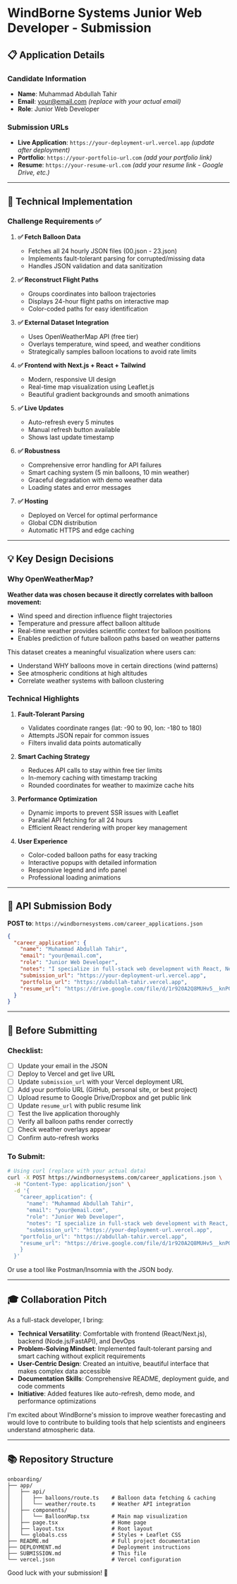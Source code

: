 # WindBorne Systems Junior Web Developer - Submission

## 📋 Application Details

### Candidate Information

- **Name**: Muhammad Abdullah Tahir
- **Email**: your@email.com _(replace with your actual email)_
- **Role**: Junior Web Developer

### Submission URLs

- **Live Application**: `https://your-deployment-url.vercel.app` _(update after deployment)_
- **Portfolio**: `https://your-portfolio-url.com` _(add your portfolio link)_
- **Resume**: `https://your-resume-url.com` _(add your resume link - Google Drive, etc.)_

---

## 🎯 Technical Implementation

### Challenge Requirements ✅

1. **✅ Fetch Balloon Data**

   - Fetches all 24 hourly JSON files (00.json - 23.json)
   - Implements fault-tolerant parsing for corrupted/missing data
   - Handles JSON validation and data sanitization

2. **✅ Reconstruct Flight Paths**

   - Groups coordinates into balloon trajectories
   - Displays 24-hour flight paths on interactive map
   - Color-coded paths for easy identification

3. **✅ External Dataset Integration**

   - Uses OpenWeatherMap API (free tier)
   - Overlays temperature, wind speed, and weather conditions
   - Strategically samples balloon locations to avoid rate limits

4. **✅ Frontend with Next.js + React + Tailwind**

   - Modern, responsive UI design
   - Real-time map visualization using Leaflet.js
   - Beautiful gradient backgrounds and smooth animations

5. **✅ Live Updates**

   - Auto-refresh every 5 minutes
   - Manual refresh button available
   - Shows last update timestamp

6. **✅ Robustness**

   - Comprehensive error handling for API failures
   - Smart caching system (5 min balloons, 10 min weather)
   - Graceful degradation with demo weather data
   - Loading states and error messages

7. **✅ Hosting**
   - Deployed on Vercel for optimal performance
   - Global CDN distribution
   - Automatic HTTPS and edge caching

---

## 💡 Key Design Decisions

### Why OpenWeatherMap?

**Weather data was chosen because it directly correlates with balloon movement:**

- Wind speed and direction influence flight trajectories
- Temperature and pressure affect balloon altitude
- Real-time weather provides scientific context for balloon positions
- Enables prediction of future balloon paths based on weather patterns

This dataset creates a meaningful visualization where users can:

- Understand WHY balloons move in certain directions (wind patterns)
- See atmospheric conditions at high altitudes
- Correlate weather systems with balloon clustering

### Technical Highlights

1. **Fault-Tolerant Parsing**

   - Validates coordinate ranges (lat: -90 to 90, lon: -180 to 180)
   - Attempts JSON repair for common issues
   - Filters invalid data points automatically

2. **Smart Caching Strategy**

   - Reduces API calls to stay within free tier limits
   - In-memory caching with timestamp tracking
   - Rounded coordinates for weather to maximize cache hits

3. **Performance Optimization**

   - Dynamic imports to prevent SSR issues with Leaflet
   - Parallel API fetching for all 24 hours
   - Efficient React rendering with proper key management

4. **User Experience**
   - Color-coded balloon paths for easy tracking
   - Interactive popups with detailed information
   - Responsive legend and info panel
   - Professional loading animations

---

## 🚀 API Submission Body

**POST to**: `https://windbornesystems.com/career_applications.json`

```json
{
  "career_application": {
    "name": "Muhammad Abdullah Tahir",
    "email": "your@email.com",
    "role": "Junior Web Developer",
    "notes": "I specialize in full-stack web development with React, Next.js, and modern data visualization techniques. I thrive in collaborative environments and love solving complex technical challenges. I chose OpenWeatherMap data because weather conditions (especially wind patterns) directly influence balloon trajectories, creating a scientifically meaningful visualization that helps understand atmospheric dynamics and predict balloon movement.",
    "submission_url": "https://your-deployment-url.vercel.app",
    "portfolio_url": "https://abdullah-tahir.vercel.app",
    "resume_url": "https://drive.google.com/file/d/1r920A2Q8MUHv5__knPGiGXBtpkBykchf/view?usp=sharing"
  }
}
```

---

## 📝 Before Submitting

### Checklist:

- [ ] Update your email in the JSON
- [ ] Deploy to Vercel and get live URL
- [ ] Update `submission_url` with your Vercel deployment URL
- [ ] Add your portfolio URL (GitHub, personal site, or best project)
- [ ] Upload resume to Google Drive/Dropbox and get public link
- [ ] Update `resume_url` with public resume link
- [ ] Test the live application thoroughly
- [ ] Verify all balloon paths render correctly
- [ ] Check weather overlays appear
- [ ] Confirm auto-refresh works

### To Submit:

```bash
# Using curl (replace with your actual data)
curl -X POST https://windbornesystems.com/career_applications.json \
  -H "Content-Type: application/json" \
  -d '{
    "career_application": {
      "name": "Muhammad Abdullah Tahir",
      "email": "your@email.com",
      "role": "Junior Web Developer",
      "notes": "I specialize in full-stack web development with React, Next.js, and modern data visualization techniques. I thrive in collaborative environments and love solving complex technical challenges. I chose OpenWeatherMap data because weather conditions (especially wind patterns) directly influence balloon trajectories, creating a scientifically meaningful visualization that helps understand atmospheric dynamics and predict balloon movement.",
      "submission_url": "https://your-deployment-url.vercel.app",
    "portfolio_url": "https://abdullah-tahir.vercel.app",
    "resume_url": "https://drive.google.com/file/d/1r920A2Q8MUHv5__knPGiGXBtpkBykchf/view?usp=sharing"
    }
  }'
```

Or use a tool like Postman/Insomnia with the JSON body.

---

## 🎓 Collaboration Pitch

As a full-stack developer, I bring:

- **Technical Versatility**: Comfortable with frontend (React/Next.js), backend (Node.js/FastAPI), and DevOps
- **Problem-Solving Mindset**: Implemented fault-tolerant parsing and smart caching without explicit requirements
- **User-Centric Design**: Created an intuitive, beautiful interface that makes complex data accessible
- **Documentation Skills**: Comprehensive README, deployment guide, and code comments
- **Initiative**: Added features like auto-refresh, demo mode, and performance optimizations

I'm excited about WindBorne's mission to improve weather forecasting and would love to contribute to building tools that help scientists and engineers understand atmospheric data.

---

## 📚 Repository Structure

```
onboarding/
├── app/
│   ├── api/
│   │   ├── balloons/route.ts    # Balloon data fetching & caching
│   │   └── weather/route.ts     # Weather API integration
│   ├── components/
│   │   └── BalloonMap.tsx       # Main map visualization
│   ├── page.tsx                 # Home page
│   ├── layout.tsx               # Root layout
│   └── globals.css              # Styles + Leaflet CSS
├── README.md                    # Full project documentation
├── DEPLOYMENT.md                # Deployment instructions
├── SUBMISSION.md                # This file
└── vercel.json                  # Vercel configuration
```

Good luck with your submission! 🎈
